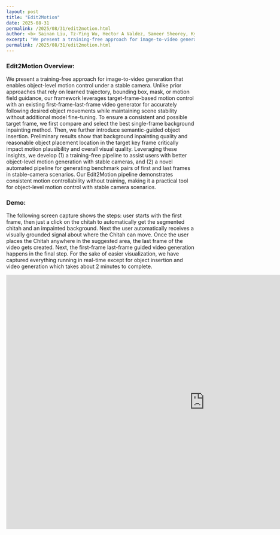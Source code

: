 ```yaml
---
layout: post
title: "Edit2Motion"
date: 2025-08-31
permalink: /2025/08/31/edit2motion.html
author: <b> Sainan Liu, Tz-Ying Wu, Hector A Valdez, Sameer Sheorey, Kyle Min, Diana Wofk, Benjamin Ummenhofer, Michael Paulitsch, Subarna Tripathi </b>  
excerpt: "We present a training-free approach for image-to-video generation that enables object-level motion control under a stable camera ... "
permalink: /2025/08/31/edit2motion.html
---
```

<p>

</p>


<h3>
Edit2Motion Overview: 
</h3>
<div class="text">
<p>
We present a training-free approach for image-to-video generation that enables object-level motion control under a stable camera. Unlike prior approaches that rely on learned trajectory, bounding box, mask, or motion field guidance, our framework leverages target-frame-based motion control with an existing first-frame-last-frame video generator for accurately following desired object movements while maintaining scene stability without additional model fine-tuning. To ensure a consistent and possible target frame, we first compare and select the best single-frame background inpainting method. Then, we further introduce semantic-guided object insertion. Preliminary results show that background inpainting quality and reasonable object placement location in the target key frame critically impact motion plausibility and overall visual quality. Leveraging these insights, we develop (1) a training-free pipeline to assist users with better object-level motion generation with stable cameras, and (2) a novel automated pipeline for generating benchmark pairs of first and last frames in stable-camera scenarios. Our Edit2Motion pipeline demonstrates consistent motion controllability without training, making it a practical tool for object-level motion control with stable camera scenarios. 
</p>

<h3> Demo: </h3>  
<p>
The following screen capture shows the steps: user starts with the first frame, then just a click on the chitah to automatically get the segmented chitah and an impainted background. Next the user automatically receives a visually grounded signal about where the Chitah can move. Once the user places the Chitah anywhere in the suggested area, the last frame of the video gets created. Next, the first-frame last-frame guided video generation happens in the final step. For the sake of easier visualization, we have captured everything running in real-time except for object insertion and video generation which takes about 2 minutes to complete. 
</p>  


<iframe width="1060" height="680" src="https://www.youtube.com/embed/CeCGk8VbDGQ" frameborder="0" allowfullscreen></iframe> 


